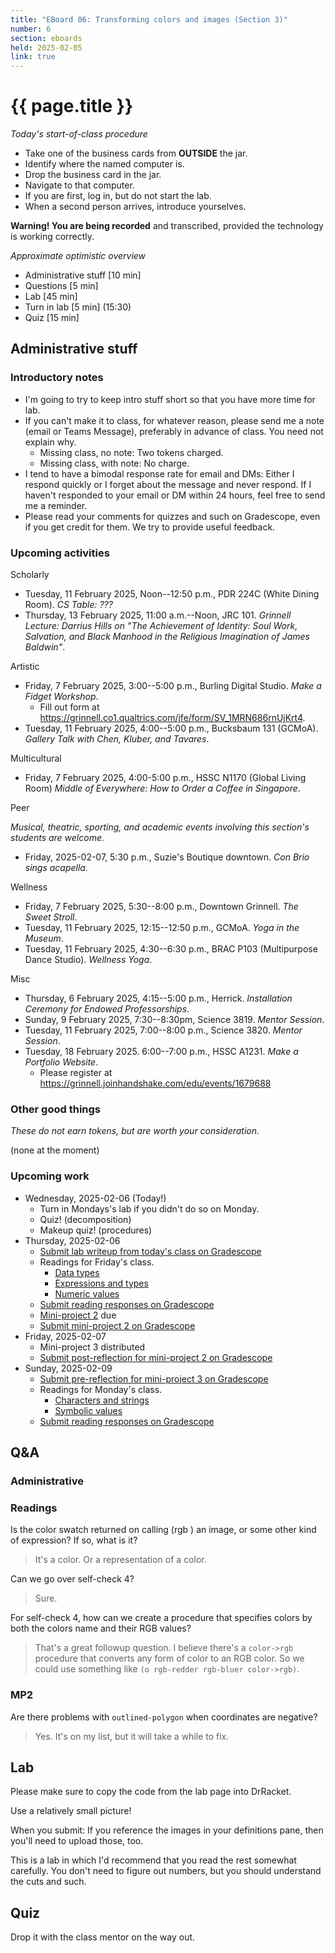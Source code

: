```yaml
---
title: "EBoard 06: Transforming colors and images (Section 3)"
number: 6
section: eboards
held: 2025-02-05
link: true
---
```

# {{ page.title }}

_Today's start-of-class procedure_

* Take one of the business cards from **OUTSIDE** the jar.
* Identify where the named computer is.
* Drop the business card in the jar.
* Navigate to that computer.
* If you are first, log in, but do not start the lab.
* When a second person arrives, introduce yourselves.

**Warning! You are being recorded** and transcribed, provided the technology
is working correctly.

_Approximate optimistic overview_

* Administrative stuff [10 min]
* Questions [5 min]
* Lab [45 min]
* Turn in lab [5 min] (15:30)
* Quiz [15 min]

Administrative stuff
--------------------

### Introductory notes

* I'm going to try to keep intro stuff short so that you have more time
  for lab.
* If you can't make it to class, for whatever reason, please send me a
  note (email or Teams Message), preferably in advance of class. You need 
  not explain why.
    * Missing class, no note: Two tokens charged.
    * Missing class, with note: No charge.
* I tend to have a bimodal response rate for email and DMs: Either I
  respond quickly or I forget about the message and never respond. If
  I haven't responded to your email or DM within 24 hours, feel free
  to send me a reminder.
* Please read your comments for quizzes and such on Gradescope, even if
  you get credit for them. We try to provide useful feedback.

### Upcoming activities

Scholarly

* Tuesday, 11 February 2025, Noon--12:50 p.m., PDR 224C (White Dining Room).
  _CS Table: ???_
* Thursday, 13 February 2025, 11:00 a.m.--Noon, JRC 101.
  _Grinnell Lecture: Darrius Hills on "The Achievement of Identity: Soul Work, Salvation, and Black Manhood in the Religious Imagination of James Baldwin"_.

Artistic

* Friday, 7 February 2025, 3:00--5:00 p.m., Burling Digital Studio.
  _Make a Fidget Workshop_.
    * Fill out form at <https://grinnell.co1.qualtrics.com/jfe/form/SV_1MRN686rnUjKrt4>.
* Tuesday, 11 February 2025, 4:00--5:00 p.m., Bucksbaum 131 (GCMoA).
  _Gallery Talk with Chen, Kluber, and Tavares_.

Multicultural

* Friday, 7 February 2025, 4:00-5:00 p.m., HSSC N1170 (Global Living Room)
  _Middle of Everywhere: How to Order a Coffee in Singapore_.

Peer

_Musical, theatric, sporting, and academic events involving this section's
students are welcome._

* Friday, 2025-02-07, 5:30 p.m., Suzie's Boutique downtown.
  _Con Brio sings acapella._

Wellness

* Friday, 7 February 2025, 5:30--8:00 p.m., Downtown Grinnell.
  _The Sweet Stroll_.
* Tuesday, 11 February 2025, 12:15--12:50 p.m., GCMoA.
  _Yoga in the Museum_.
* Tuesday, 11 February 2025, 4:30--6:30 p.m., 
  BRAC P103 (Multipurpose Dance Studio).
  _Wellness Yoga_.

Misc

* Thursday, 6 February 2025, 4:15--5:00 p.m., Herrick.
  _Installation Ceremony for Endowed Professorships_.
* Sunday, 9 February 2025, 7:30--8:30pm, Science 3819. 
  _Mentor Session_.
* Tuesday, 11 February 2025, 7:00--8:00 p.m., Science 3820.
  _Mentor Session_.
* Tuesday, 18 February 2025. 6:00--7:00 p.m., HSSC A1231.
  _Make a Portfolio Website_.
    * Please register at <https://grinnell.joinhandshake.com/edu/events/1679688>

### Other good things

_These do not earn tokens, but are worth your consideration._

(none at the moment)

### Upcoming work

* Wednesday, 2025-02-06 (Today!)
    * Turn in Mondays's lab if you didn't do so on Monday.
    * Quiz! (decomposition)
    * Makeup quiz! (procedures)
* Thursday, 2025-02-06
    * [Submit lab writeup from today's class on Gradescope](https://www.gradescope.com/courses/948769/assignments/5732450)
    * Readings for Friday's class.
        * [Data types](../readings/types)
        * [Expressions and types](../readings/exprs-and-types)
        * [Numeric values](../readings/numbers)
    * [Submit reading responses on Gradescope](https://www.gradescope.com/courses/948769/assignments/5732137)
    * [Mini-project 2](../mps/mp02) due
    * [Submit mini-project 2 on Gradescope](https://www.gradescope.com/courses/948769/assignments/5717086)
* Friday, 2025-02-07
    * Mini-project 3 distributed
    * [Submit post-reflection for mini-project 2 on Gradescope](https://www.gradescope.com/courses/948769/assignments/5719211)
* Sunday, 2025-02-09
    * [Submit pre-reflection for mini-project 3 on Gradescope](https://www.gradescope.com/courses/948769/assignments/5732264)
    * Readings for Monday's class.
        * [Characters and strings](../readings/strings)
        * [Symbolic values](../readings/symbols)
    * [Submit reading responses on Gradescope](https://www.gradescope.com/courses/948769/assignments/5732140)

Q&A
---

### Administrative

### Readings

Is the color swatch returned on calling (rgb <params>) an image, or some other kind of expression? If so, what is it?

> It's a color. Or a representation of a color.

Can we go over self-check 4?

> Sure.

For self-check 4, how can we create a procedure that specifies colors by both the colors name and their RGB values?

> That's a great followup question. I believe there's a `color->rgb`
  procedure that converts any form of color to an RGB color. So we
  could use something like `(o rgb-redder rgb-bluer color->rgb)`.

### MP2

Are there problems with `outlined-polygon` when coordinates are negative?

> Yes. It's on my list, but it will take a while to fix.

## Lab

Please make sure to copy the code from the lab page into DrRacket. 

Use a relatively small picture! 

When you submit: If you reference the images in your definitions pane, then
you'll need to upload those, too.

This is a lab in which I'd recommend that you read the rest somewhat carefully.
You don't need to figure out numbers, but you should understand the cuts and
such.

## Quiz

Drop it with the class mentor on the way out.

